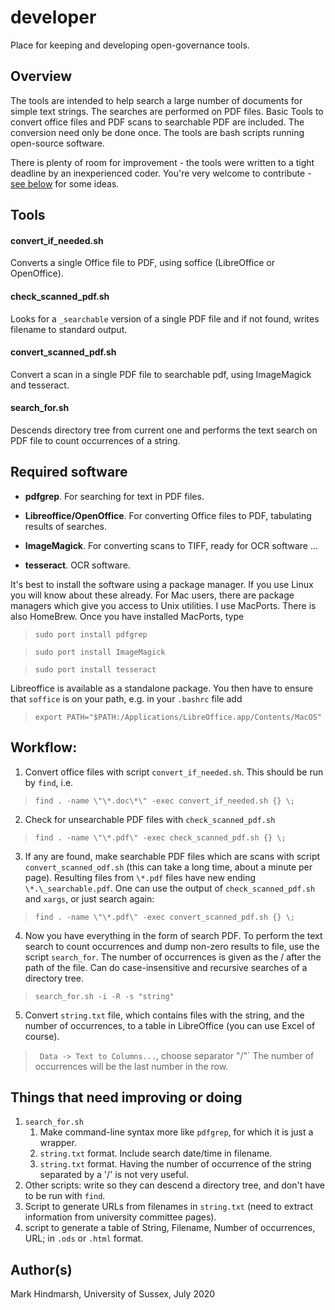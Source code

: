# developer
Place for keeping and developing open-governance tools.

## Overview

The tools are intended to help search a large number of documents for simple text strings. The searches are performed on PDF files. Basic Tools to convert office files and PDF scans to searchable PDF are included. The conversion need only be done once. The tools are bash scripts running open-source software.

There is plenty of room for improvement - the tools were written to a tight deadline by an inexperienced coder. You're very welcome to contribute - [see below](#things-that-need-improving-or-doing) for some ideas.

## Tools

#### convert_if_needed.sh

Converts a single Office file to PDF, using soffice (LibreOffice or OpenOffice).

#### check_scanned_pdf.sh

Looks for a `_searchable` version of a single PDF file and if not found, writes filename to standard output. 

#### convert_scanned_pdf.sh

Convert a scan in a single PDF file to searchable pdf, using ImageMagick and tesseract.

#### search_for.sh 

Descends directory tree from current one and performs the text search on PDF file to count occurrences of a string.

## Required software

- **pdfgrep**. For searching for text in PDF files.

- **Libreoffice/OpenOffice**. For converting Office files to PDF, tabulating results of searches.

- **ImageMagick**. For converting scans to TIFF, ready for OCR software ...

- **tesseract**. OCR software.

It's best to install the software using a package manager.  If you use Linux you will know about these already.  For Mac users, there are package managers which give you access to Unix utilities.  I use MacPorts.  There is also HomeBrew. Once you have installed MacPorts, type

>	`sudo port install pdfgrep`

>	`sudo port install ImageMagick`

>	`sudo port install tesseract`

Libreoffice is available as a standalone package. You then have to ensure that `soffice` is on your path, e.g. in your `.bashrc` file add
> `export PATH="$PATH:/Applications/LibreOffice.app/Contents/MacOS"`

## Workflow:

1. Convert office files with script `convert_if_needed.sh`. This should be run by `find`, i.e.
> 	`find . -name \"\*.doc\*\" -exec convert_if_needed.sh {} \;`

2. Check for unsearchable PDF files with `check_scanned_pdf.sh`
> `find . -name \"\*.pdf\" -exec check_scanned_pdf.sh {} \;`

3. If any are found, make searchable PDF files which are scans with script `convert_scanned_odf.sh` (this can take a long time, about a minute per page).  Resulting files from `\*.pdf` files have new ending `\*.\_searchable.pdf`.  One can use the output of `check_scanned_pdf.sh` and `xargs`, or just search again:
> 	`find . -name \"\*.pdf\" -exec convert_scanned_pdf.sh {} \;`

4. Now you have everything in the form of search PDF. To perform the text search to count occurrences and dump non-zero results to file, use the script `search_for`. The number of occurrences is given as the /<number> after the path of the file. Can do case-insensitive and recursive searches of a directory tree.
> `search_for.sh -i -R -s "string"`

5. Convert `string.txt` file, which contains files with the string, and the number of occurrences, to a table in LibreOffice (you can use Excel of course).
> `	Data -> Text to Columns...`, choose separator "/"`
The number of occurrences will be the last number in the row.

## <a name="dev"></a>Things that need improving or doing

1. `search_for.sh`
   1. Make command-line syntax more like `pdfgrep`, for which it is just a wrapper.
   1. `string.txt` format. Include search date/time in filename.
   1. `string.txt` format.  Having the number of occurrence of the string separated by a '/' is not very useful. 
1. Other scripts: write so they can descend a directory tree, and don't have to be run with `find`.
1. Script to generate URLs from filenames in `string.txt` (need to extract information from university committee pages).
1. script to generate a table of String, Filename, Number of occurrences, URL; in `.ods` or `.html` format.


## Author(s)
Mark Hindmarsh, University of Sussex, July 2020

